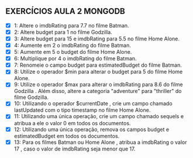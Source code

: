 ## EXERCÍCIOS AULA 2 MONGODB

- [x] 1: Altere o imdbRating para 7.7 no filme Batman.
- [x] 2: Altere budget para 1 no filme Godzilla.
- [x] 3: Altere budget para 15 e imdbRating para 5.5 no filme Home Alone.
- [x] 4: Aumente em 2 o imdbRating do filme Batman.
- [x] 5: Aumente em 5 o budget do filme Home Alone.
- [x] 6: Multiplique por 4 o imdbRating do filme Batman.
- [x] 7: Renomeie o campo budget para estimatedBudget do filme Batman.
- [x] 8: Utilize o operador $min para alterar o budget para 5 do filme Home Alone.
- [x] 9: Utilize o operador $max para alterar o imdbRating para 8.6 do filme Godzilla . Além disso, altere a categoria "adventure" para "thriller" do filme Godzilla.
- [x] 10: Utilizando o operador $currentDate , crie um campo chamado lastUpdated com o tipo timestamp no filme Home Alone.
- [x] 11: Utilizando uma única operação, crie um campo chamado sequels e atribua a ele o valor 0 em todos os documentos.
- [x] 12: Utilizando uma única operação, remova os campos budget e estimatedBudget em todos os documentos.
- [x] 13: Para os filmes Batman ou Home Alone , atribua a imdbRating o valor 17 , caso o valor de imdbRating seja menor que 17.
